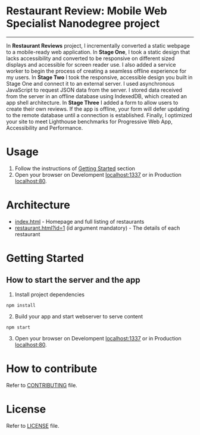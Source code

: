 # Restaurant Review: Mobile Web Specialist Nanodegree project
---

In **Restaurant Reviews** project, I incrementally converted a static webpage to a mobile-ready web application. In **Stage One**, I took a static design that lacks accessibility and converted to be responsive on different sized displays and accessible for screen reader use. I also added a service worker to begin the process of creating a seamless offline experience for my users. In **Stage Two** I took the responsive, accessible design you built in Stage One and connect it to an external server. I used asynchronous JavaScript to request JSON data from the server. I stored data received from the server in an offline database using IndexedDB, which created an app shell architecture. In **Stage Three** I added a form to allow users to create their own reviews. If the app is offline, your form will defer updating to the remote database until a connection is established. Finally, I optimized your site to meet Lighthouse benchmarks for Progressive Web App, Accessibility and Performance.

# Usage

1. Follow the instructions of [Getting Started](#getting-started) section
1. Open your browser on Develompent [localhost:1337](http://localhost:1337) or in Production [localhost:80](http://localhost:80).

# Architecture

* [index.html](index.html) - Homepage and full listing of restaurants
* [restaurant.html?id=1](restaurant.html?id=1) (id argument mandatory) - The details of each restaurant

# Getting Started

## How to start the server and the app

1. Install project dependencies

```
npm install
```

2. Build your app and start webserver to serve content

```
npm start
```

3. Open your browser on Develompent [localhost:1337](http://localhost:1337) or in Production [localhost:80](http://localhost:80).

# How to contribute
Refer to [CONTRIBUTING](CONTRIBUTING) file.

# License
Refer to [LICENSE](LICENSE) file.
